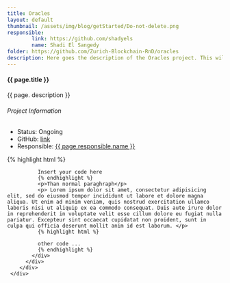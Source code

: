 ```yaml
---
title: Oracles
layout: default
thumbnail: /assets/img/blog/getStarted/Do-not-delete.png
responsible:
        link: https://github.com/shadyels
        name: Shadi El Sangedy
folder: https://github.com/Zurich-Blockchain-RnD/oracles
description: Here goes the description of the Oracles project. This will be shown also on the Get Projects page.
---
```


<section>
    <div class="container">
        <div class="project-single">
            <div class="row project-single-text margin-30px-tb">
                <div class="col-lg-7 col-md-12">
                    <div class="section-heading half left">
                        <h4>{{ page.title }}</h4>
                    </div>
                    <p>{{ page. description }}</p>
                </div>
                <div class="col-lg-4 col-md-12 offset-lg-1">
                    <div class="section-heading half left">
                        <h6>Project Information</h6>
                    </div>
                    <div class="project-single-info">
                        <ul class="no-margin">
                        <li><span class="vertical-align-top">Status:</span> <span class="value">Ongoing</span></li>
                        <!--<li><span class="vertical-align-top">Started:</span> <span class="value">{{ page.date | date_to_long_string }}</span></li>-->
                        <li><span class="vertical-align-top">GitHub:</span> <span class="value"><a href="{{ page.folder }}">link</a></span></li>
                        <li><span class="vertical-align-top">Responsible:</span> <span class="value"><a href="{{ page.responsible.link }}">{{ page.responsible.name }}</a></span></li>
                        </ul>
                    </div>
                </div>
            </div>
            <div class="row margin-50px-bottom sm-margin-30px-bottom">
              <div class="col-12">
              {% highlight html %}

              Insert your code here
              {% endhighlight %}
              <p>Than normal paraghraph</p>
              <p> Lorem ipsum dolor sit amet, consectetur adipisicing elit, sed do eiusmod tempor incididunt ut labore et dolore magna aliqua. Ut enim ad minim veniam, quis nostrud exercitation ullamco laboris nisi ut aliquip ex ea commodo consequat. Duis aute irure dolor in reprehenderit in voluptate velit esse cillum dolore eu fugiat nulla pariatur. Excepteur sint occaecat cupidatat non proident, sunt in culpa qui officia deserunt mollit anim id est laborum. </p>
              {% highlight html %}

              other code ...
              {% endhighlight %}
            </div>
          </div>
        </div>
     </div>
</section>

